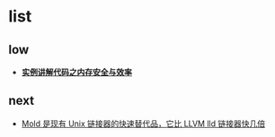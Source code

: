 # list
## low
- [**实例讲解代码之内存安全与效率**](https://linux.cn/article-13845-1.html)

## next
- [Mold 是现有 Unix 链接器的快速替代品，它比 LLVM lld 链接器快几倍](https://www.oschina.net/news/176581/mold-1-0-1-released)